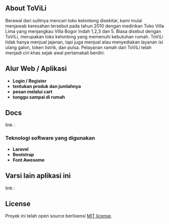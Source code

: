 ## About ToViLi

Berawal dari sulitnya mencari toko kelontong disekitar, kami mulai menjawab keresahan tersebut pada tahun 2010 dengan medirikan Toko Villa Lima yang menjangkau Villa Bogor Indah 1,2,3 dan 5. Biasa disebut dengan ToViLi, merupakan toko kelontong yang memenuhi kebutuhan rumah. ToViLi tidak hanya menjual jajanan, tapi juga menjual atau menyediakan layanan isi ulang galon, token listrik, dan pulsa. Pelayanan ramah dari ToViLi telah menjadi ciri khas sejak awal pertamakali berdiri.

## Alur Web / Aplikasi

-   **Login / Register**
-   **tentukan produk dan jumlahnya**
-   **pesan melalui cart**
-   **tunggu sampai di rumah**

## Docs

link :

### Teknologi software yang digunakan

-   **Laravel**
-   **Bootstrap**
-   **Font Awesome**

## Varsi lain aplikasi ini

link :

## License

Proyek ini telah open source berlisensi [MIT license](https://opensource.org/licenses/MIT).
